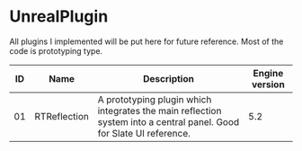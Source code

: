 # UnrealPlugin
  All plugins I implemented will be put here for future reference. Most of the code is prototyping type.

  ID | Name | Description | Engine version
 ---- | ----------- | -------- | ------
01|RTReflection| A prototyping plugin which integrates the main reflection system into a central panel. Good for Slate UI reference. | 5.2
